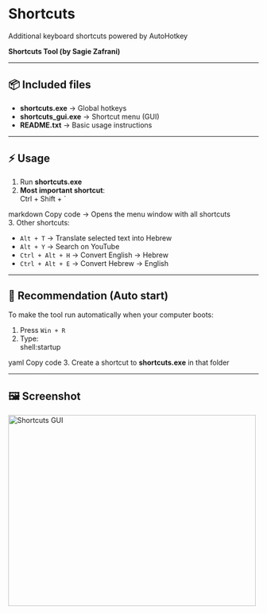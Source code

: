 # Shortcuts
Additional keyboard shortcuts powered by AutoHotkey  

**Shortcuts Tool (by Sagie Zafrani)**

---

## 📦 Included files
- **shortcuts.exe** → Global hotkeys  
- **shortcuts_gui.exe** → Shortcut menu (GUI)  
- **README.txt** → Basic usage instructions  

---

## ⚡ Usage
1. Run **shortcuts.exe**  
2. **Most important shortcut**:  
Ctrl + Shift + `

markdown
Copy code
→ Opens the menu window with all shortcuts  
3. Other shortcuts:  
- `Alt + T` → Translate selected text into Hebrew  
- `Alt + Y` → Search on YouTube  
- `Ctrl + Alt + H` → Convert English → Hebrew  
- `Ctrl + Alt + E` → Convert Hebrew → English  

---

## 🔄 Recommendation (Auto start)
To make the tool run automatically when your computer boots:  
1. Press `Win + R`  
2. Type:  
shell:startup

yaml
Copy code
3. Create a shortcut to **shortcuts.exe** in that folder  

---

## 🖼️ Screenshot
<img width="498" height="384" alt="Shortcuts GUI" src="https://github.com/user-attachments/assets/e6952357-3c7d-4169-8da6-8b9e1c29aaab" />

